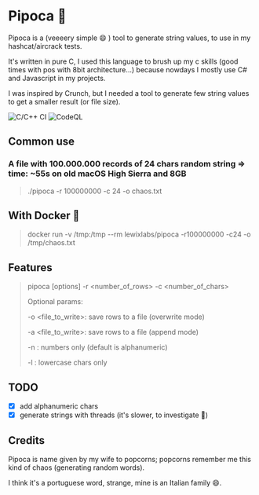 # Pipoca 🍿
Pipoca is a (veeeery simple 😄 ) tool to generate string values, to use in my hashcat/aircrack tests.

It's written in pure C, I used this language to brush up my c skills (good times with pos with 8bit architecture...) because nowdays I mostly use C# and Javascript in my projects.

I was inspired by Crunch, but I needed a tool to generate few string values to get a smaller result (or file size).

![C/C++ CI](https://github.com/lewixlabs/Pipoca/workflows/C/C++%20CI/badge.svg)
![CodeQL](https://github.com/lewixlabs/Pipoca/workflows/CodeQL/badge.svg)

## Common use
### A file with 100.000.000 records of 24 chars random string => time: ~55s on old macOS High Sierra and 8GB
>./pipoca -r 100000000 -c 24 -o chaos.txt

## With Docker 🐳
>docker run -v /tmp:/tmp --rm lewixlabs/pipoca -r100000000 -c24 -o /tmp/chaos.txt 

## Features
>pipoca [options] -r <number_of_rows> -c <number_of_chars>
>
>Optional params:
>
>-o <file_to_write>: save rows to a file (overwrite mode)
>
>-a <file_to_write>: save rows to a file (append mode)
>
>-n : numbers only (default is alphanumeric)
>
>-l : lowercase chars only

## TODO
- [x] add alphanumeric chars
- [x] generate strings with threads (it's slower, to investigate 🧐)

## Credits
Pipoca is name given by my wife to popcorns; popcorns remember me this kind of chaos (generating random words).

I think it's a portuguese word, strange, mine is an Italian family 😄.
